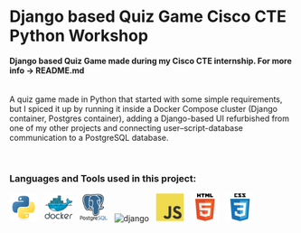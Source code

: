 # Django based Quiz Game Cisco CTE Python Workshop
<b>Django based Quiz Game made during my Cisco CTE internship. For more info -> README.md</b>
<br><br><br>
A quiz game made in Python that started with some simple requirements, but I spiced it up by running it inside a Docker Compose cluster (Django container, Postgres container), adding a Django-based UI refurbished from one of my other projects and connecting user–script-database communication to a PostgreSQL database. 

<br>
<h3 align="left">Languages and Tools used in this project:</h3>
<p align="left">
  <img src="https://raw.githubusercontent.com/devicons/devicon/master/icons/python/python-original.svg" alt="python" width="50" height="50" style="margin-right: 8px;"/>
  <img src="https://raw.githubusercontent.com/devicons/devicon/master/icons/docker/docker-original-wordmark.svg" alt="docker" width="50" height="50" style="margin-right: 8px;"/> 
  <img src="https://raw.githubusercontent.com/devicons/devicon/master/icons/postgresql/postgresql-original-wordmark.svg" alt="postgresql" width="50" height="50" style="margin-right: 8px;"/>  
  <img src="https://cdn.worldvectorlogo.com/logos/django.svg" alt="django" width="50" height="50" style="margin-right: 8px;"/>
  <img src="https://raw.githubusercontent.com/devicons/devicon/master/icons/javascript/javascript-original.svg" alt="javascript" width="50" height="50" style="margin-right: 8px;"/>
  <img src="https://raw.githubusercontent.com/devicons/devicon/master/icons/html5/html5-original-wordmark.svg" alt="html5" width="50" height="50" style="margin-right: 8px;"/>
  <img src="https://raw.githubusercontent.com/devicons/devicon/master/icons/css3/css3-original-wordmark.svg" alt="css3" width="50" height="50" style="margin-right: 8px;"/>
</p>

<br>

